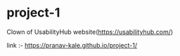 # project-1
Clown of UsabilityHub website(https://usabilityhub.com/)

link :- https://pranav-kale.github.io/project-1/

